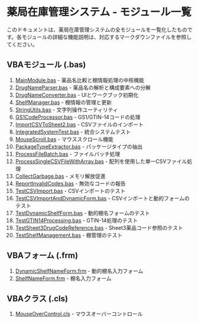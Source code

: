 # 薬局在庫管理システム - モジュール一覧

このドキュメントは、薬局在庫管理システムの全モジュールを一覧化したものです。各モジュールの詳細な機能説明は、対応するマークダウンファイルを参照してください。

## VBAモジュール (.bas)

1. [MainModule.bas](./MainModule.md) - 薬品名比較と棚情報処理の中核機能
2. [DrugNameParser.bas](./DrugNameParser.md) - 薬品名の解析と構成要素への分解
3. [DrugNameConverter.bas](./DrugNameConverter.md) - UIとワークブック初期化
4. [ShelfManager.bas](./ShelfManager.md) - 棚情報の管理と更新
5. [StringUtils.bas](./StringUtils.md) - 文字列操作ユーティリティ
6. [GS1CodeProcessor.bas](./GS1CodeProcessor.md) - GS1/GTIN-14コードの処理
7. [ImportCSVToSheet2.bas](./ImportCSVToSheet2.md) - CSVファイルのインポート
8. [IntegratedSystemTest.bas](./IntegratedSystemTest.md) - 統合システムテスト
9. [MouseScroll.bas](./MouseScroll.md) - マウススクロール機能
10. [PackageTypeExtractor.bas](./PackageTypeExtractor.md) - パッケージタイプの抽出
11. [ProcessFileBatch.bas](./ProcessFileBatch.md) - ファイルバッチ処理
12. [ProcessSingleCSVFileWithArray.bas](./ProcessSingleCSVFileWithArray.md) - 配列を使用した単一CSVファイル処理
13. [CollectGarbage.bas](./CollectGarbage.md) - メモリ解放促進
14. [ReportInvalidCodes.bas](./ReportInvalidCodes.md) - 無効なコードの報告
15. [TestCSVImport.bas](./TestCSVImport.md) - CSVインポートのテスト
16. [TestCSVImportAndDynamicForm.bas](./TestCSVImportAndDynamicForm.md) - CSVインポートと動的フォームのテスト
17. [TestDynamicShelfForm.bas](./TestDynamicShelfForm.md) - 動的棚名フォームのテスト
18. [TestGTIN14Processing.bas](./TestGTIN14Processing.md) - GTIN-14処理のテスト
19. [TestSheet3DrugCodeReference.bas](./TestSheet3DrugCodeReference.md) - Sheet3薬品コード参照のテスト
20. [TestShelfManagement.bas](./TestShelfManagement.md) - 棚管理のテスト

## VBAフォーム (.frm)

1. [DynamicShelfNameForm.frm](./DynamicShelfNameForm.md) - 動的棚名入力フォーム
2. [ShelfNameForm.frm](./ShelfNameForm.md) - 棚名入力フォーム

## VBAクラス (.cls)

1. [MouseOverControl.cls](./MouseOverControl.md) - マウスオーバーコントロール
